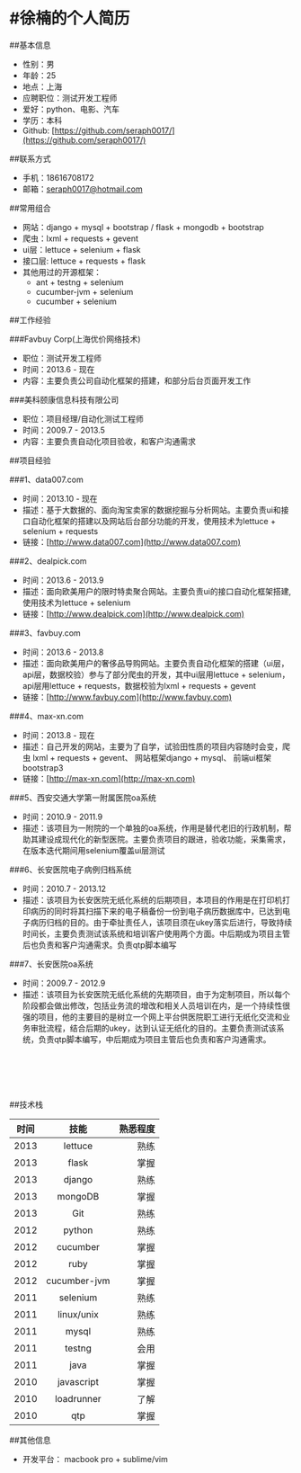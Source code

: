 #徐楠的个人简历
=============


##基本信息

+ 性别：男
+ 年龄：25
+ 地点：上海
+ 应聘职位：测试开发工程师
+ 爱好：python、电影、汽车
+ 学历：本科
+ Github: [https://github.com/seraph0017/](https://github.com/seraph0017/)





##联系方式

* 手机：18616708172
* 邮箱：seraph0017@hotmail.com

##常用组合

+ 网站：django + mysql + bootstrap / flask + mongodb + bootstrap
+ 爬虫：lxml + requests + gevent
+ ui层：lettuce + selenium + flask
+ 接口层: lettuce + requests + flask
+ 其他用过的开源框架：
	+ ant + testng + selenium
	+ cucumber-jvm + selenium
	+ cucumber + selenium


##工作经验

###Favbuy Corp(上海优价网络技术)
* 职位：测试开发工程师
* 时间：2013.6 - 现在
* 内容：主要负责公司自动化框架的搭建，和部分后台页面开发工作



###美科颐康信息科技有限公司
* 职位：项目经理/自动化测试工程师
* 时间：2009.7 - 2013.5
* 内容：主要负责自动化项目验收，和客户沟通需求


##项目经验

###1、data007.com
* 时间：2013.10 - 现在
* 描述：基于大数据的、面向淘宝卖家的数据挖掘与分析网站。主要负责ui和接口自动化框架的搭建以及网站后台部分功能的开发，使用技术为lettuce + selenium + requests
* 链接：[http://www.data007.com](http://www.data007.com)

###2、dealpick.com
* 时间：2013.6 - 2013.9
* 描述：面向欧美用户的限时特卖聚合网站。主要负责ui的接口自动化框架搭建,使用技术为lettuce + selenium
* 链接：[http://www.dealpick.com](http://www.dealpick.com)

###3、favbuy.com
* 时间：2013.6 - 2013.8
* 描述：面向欧美用户的奢侈品导购网站。主要负责自动化框架的搭建（ui层，api层，数据校验）参与了部分爬虫的开发，其中ui层用lettuce + selenium，api层用lettuce + requests，数据校验为lxml + requests + gevent
* 链接：[http://www.favbuy.com](http://www.favbuy.com)


###4、max-xn.com
* 时间：2013.8 - 现在
* 描述：自己开发的网站，主要为了自学，试验田性质的项目内容随时会变，爬虫 lxml + requests + gevent、 网站框架django + mysql、 前端ui框架 bootstrap3
* 链接：[http://max-xn.com](http://max-xn.com)


###5、西安交通大学第一附属医院oa系统
* 时间：2010.9 - 2011.9
* 描述：该项目为一附院的一个单独的oa系统，作用是替代老旧的行政机制，帮助其建设成现代化的新型医院。主要负责项目的跟进，验收功能，采集需求，在版本迭代期间用selenium覆盖ui层测试


###6、长安医院电子病例归档系统
* 时间：2010.7 - 2013.12
* 描述：该项目为长安医院无纸化系统的后期项目，本项目的作用是在打印机打印病历的同时将其扫描下来的电子稿备份一份到电子病历数据库中，已达到电子病历归档的目的。由于牵扯责任人，该项目须在ukey落实后进行，导致持续时间长，主要负责测试该系统和培训客户使用两个方面。中后期成为项目主管后也负责和客户沟通需求。负责qtp脚本编写


###7、长安医院oa系统
* 时间：2009.7 - 2012.9
* 描述：该项目为长安医院无纸化系统的先期项目，由于为定制项目，所以每个阶段都会做出修改，包括业务流的增改和相关人员培训在内，是一个持续性很强的项目，他的主要目的是树立一个网上平台供医院职工进行无纸化交流和业务审批流程，结合后期的ukey，达到认证无纸化的目的。主要负责测试该系统，负责qtp脚本编写，中后期成为项目主管后也负责和客户沟通需求。



<br/>
<br/>
<br/>
<br/>


##技术栈

|  时间         | 技能             | 熟悉程度  |
| ------------- |:-------------:   | -----:    |
|  2013         | lettuce        |熟练 |
|  2013         | flask        |掌握 |
|  2013         | django        |熟练 |
|  2013         | mongoDB        |掌握 |
|  2013         | Git        |熟练 |
|  2012         | python        |熟练 |
|  2012         | cucumber        |掌握 |
|  2012         | ruby        |掌握 |
|  2012         | cucumber-jvm        |掌握 |
|  2011         | selenium        |熟练 |
|  2011         | linux/unix        |熟练 |
|  2011         | mysql        |熟练 |
|  2011         | testng        |会用 |
|  2011         | java        |掌握 |
|  2010         | javascript        |掌握 |
|  2010         | loadrunner        |了解 |
|  2010         | qtp        |掌握 |






##其他信息

* 开发平台： macbook pro + sublime/vim

